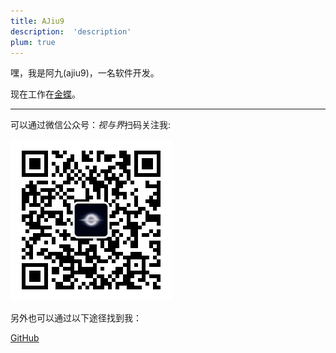 ```yaml
---
title: AJiu9
description:  'description'
plum: true
---
```


嘿，我是阿九(ajiu9)，一名软件开发。

现在工作在[金蝶](https://www.kingdee.com/)。

<div flex-auto />

---

可以通过微信公众号：*视与界*扫码关注我:

<div w-30>
  <img src="../public/qrcode_for_gh.jpg" alt="视与界"/>
</div>

另外也可以通过以下途径找到我：

<p flex="~ gap-3 wrap" class="mt--2!">
  <a href="https://github.com/ajiu9" target="_blank"><span op75 i-simple-icons-github />GitHub</a>
</p>
